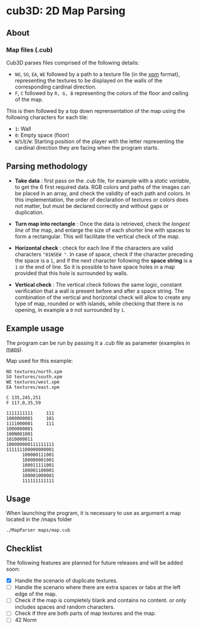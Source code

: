 # cub3D: 2D Map Parsing

<!-- <img src="https://raw.githubusercontent.com/Toowan0x1/cub3d_parsing/master/map_screenshot_2.png"> -->

## About
### Map files (.cub)

Cub3D parses files comprised of the following details:
- `NO`, `SO`, `EA`, `WE` followed by a path to a texture file (in the [xpm](https://en.wikipedia.org/wiki/X_PixMap) format), representing the textures to be displayed on the walls of the corresponding cardinal direction.
- `F`, `C` followed by `R, G, B` representing the colors of the floor and ceiling of the map.

This is then followed by a top down reprensentation of the map using the following characters for each tile:

- `1`: Wall
- `0`: Empty space (floor)
- `N`/`S`/`E`/`W`: Starting position of the player with the letter representing the cardinal direction they are facing when the program starts.

## Parsing methodology

- **Take data** : first pass on the .cub file, for example with a _static variable_, to get the 6 first required data. RGB colors and paths of the images can be placed in an array, and check the validity of each path and colors. In this implementation, the order of declaration of textures or colors does not matter, but must be declared correctly and without gaps or duplication.

- **Turn map into rectangle** : Once the data is retrieved, check the _longest line_ of the map, and enlarge the size of each shorter line with spaces to form a rectangular. This will facilitate the vertical check of the map.

- **Horizontal check** : check for each line if the characters are valid characters `"01NSEW "`. In case of space, check if the character preceding the space is a `1`, and if the next character following the **space string** is a `1` or the end of line. So it is possible to have space holes in a map provided that this hole is surrounded by walls.

- **Vertical check** : The vertical check follows the same logic, constant verification that a wall is present before and after a space string. The combination of the vertical and horizontal check will allow to create any type of map, rounded or with islands, while checking that there is no opening, in example a `0` not surrounded by `1`.

## Example usage
The program can be run by passing it a .cub file as parameter (examples in [maps](https://github.com/Toowan0x1/cub3d_parsing/tree/master/maps)).

Map used for this example:
```
NO textures/north.xpm
SO textures/south.xpm
WE textures/west.xpm
EA textures/east.xpm

C 135,245,251
F 117,0,35,59

1111111111     111
1000000001     101
1111000001     111
1000000001
100N001001
1010000011
100000000111111111
111111100000000001
      100000111001
      100000001001
      100011111001
      100001100001
      100001000001
      111111111111
```

## Usage

When launching the program, it is necessary to use as argument a map located in the /maps folder

```shell
./MapParser maps/map.cub
```

## Checklist

The following features are planned for future releases and will be added soon:

- [x] Handle the scenario of duplicate textures.
- [ ] Handle the scenario where there are extra spaces or tabs at the left edge of the map.
- [ ] Check if the map is completely blank and contains no content. or only includes spaces and random characters.
- [ ] Check if thre are both parts of map textures and the map.
- [ ] 42 Norm
